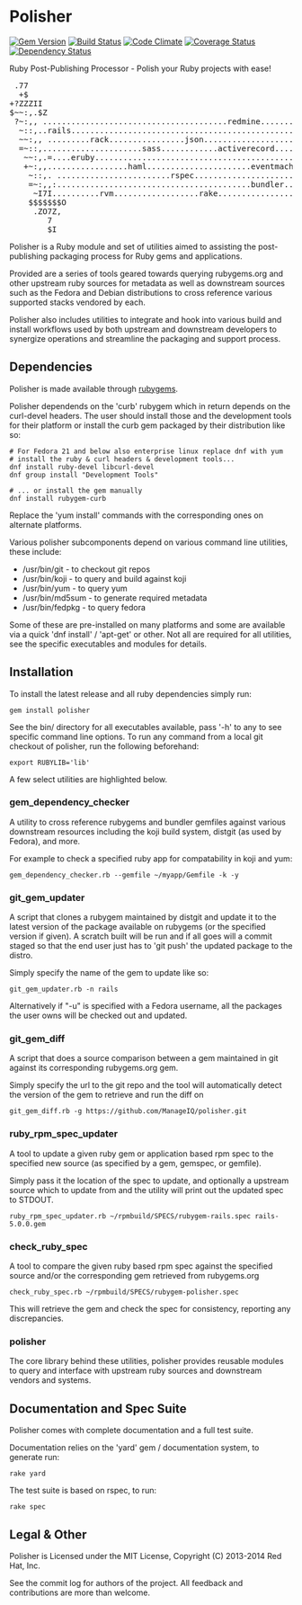 # Polisher

[![Gem Version](https://badge.fury.io/rb/polisher.png)](http://badge.fury.io/rb/polisher)
[![Build Status](https://travis-ci.org/ManageIQ/polisher.png)](https://travis-ci.org/ManageIQ/polisher)
[![Code Climate](https://codeclimate.com/github/ManageIQ/polisher.png)](https://codeclimate.com/github/ManageIQ/polisher)
[![Coverage Status](https://coveralls.io/repos/ManageIQ/polisher/badge.png?branch=master)](https://coveralls.io/r/ManageIQ/polisher)
[![Dependency Status](https://gemnasium.com/ManageIQ/polisher.png)](https://gemnasium.com/ManageIQ/polisher)


Ruby Post-Publishing Processor - Polish your Ruby projects with ease!

<pre>
 .77                                                                 7.
  +$                                                                 =~
+?ZZZII                                                           .Z$$$$$$
$~~:,.$Z                                                           $~~:,.7
 ?~:,, .......................................redmine...............=~:,,.
  ~::,..rails.......................................................~~:,.
  ~~:,, .........rack................json...........................=~:,,
  =~::,.....................sass............activerecord..............~::,.
   ~~:,.=....eruby...................................................~~:,.~
   +~:,,.................haml......................eventmachine.......?~::,.
    ~::,. ........................rspec................................~~:,.:
    =~:,,:.........................................bundler.............~~:,,
     ~I7I..........rvm..................rake...........................,~7?II
    $$$$$$$O                                                           $$$$$$$$
     .ZO7Z,                                                             .+ZIZ.
        7                                                                  7
        $I                                                                 ZI
</pre>

Polisher is a Ruby module and set of utilities aimed to assisting the post-publishing
packaging process for Ruby gems and applications.

Provided are a series of tools geared towards querying rubygems.org and other upstream
ruby sources for metadata as well as downstream sources such as the Fedora and Debian
distributions to cross reference various supported stacks vendored by each.

Polisher also includes utilities to integrate and hook into various build and install workflows
used by both upstream and downstream developers to synergize operations and streamline
the packaging and support process.

## Dependencies

Polisher is made available through [rubygems](http://rubygems.org/gems/polisher).

Polisher dependends on the 'curb' rubygem which in return depends on the curl-devel
headers. The user should install those and the development tools for their platform
or install the curb gem packaged by their distribution like so:
    
    # For Fedora 21 and below also enterprise linux replace dnf with yum
    # install the ruby & curl headers & development tools...
    dnf install ruby-devel libcurl-devel
    dnf group install "Development Tools"

    # ... or install the gem manually
    dnf install rubygem-curb

Replace the 'yum install' commands with the corresponding ones on alternate platforms.

Various polisher subcomponents depend on various command line utilities, these include:

* /usr/bin/git - to checkout git repos
* /usr/bin/koji - to query and build against koji
* /usr/bin/yum - to query yum
* /usr/bin/md5sum - to generate required metadata
* /usr/bin/fedpkg - to query fedora

Some of these are pre-installed on many platforms and some are available via a quick
'dnf install' / 'apt-get' or other. Not all are required for all utilities, see the
specific executables and modules for details.

## Installation

To install the latest release and all ruby dependencies simply run:

    gem install polisher

See the bin/ directory for all executables available, pass '-h' to any to
see specific command line options. To run any command from a local git checkout
of polisher, run the following beforehand:

    export RUBYLIB='lib'

A few select utilities are highlighted below.

### gem_dependency_checker

A utility to cross reference rubygems and bundler gemfiles against various downstream
resources including the koji build system, distgit (as used by Fedora), and more.

For example to check a specified ruby app for compatability in koji and yum:

    gem_dependency_checker.rb --gemfile ~/myapp/Gemfile -k -y

### git_gem_updater

A script that clones a rubygem maintained by distgit and update it to the latest
version of the package available on rubygems (or the specified version if given).
A scratch built will be run and if all goes will a commit staged so that the end
user just has to 'git push' the updated package to the distro.

Simply specify the name of the gem to update like so:

    git_gem_updater.rb -n rails

Alternatively if "-u" is specified with a Fedora username, all the packages the
user owns will be checked out and updated.

### git_gem_diff

A script that does a source comparison between a gem maintained in git against
its corresponding rubygems.org gem.

Simply specify the url to the git repo and the tool will automatically detect
the version of the gem to retrieve and run the diff on

    git_gem_diff.rb -g https://github.com/ManageIQ/polisher.git

### ruby_rpm_spec_updater

A tool to update a given ruby gem or application based rpm spec to the specified
new source (as specified by a gem, gemspec, or gemfile).

Simply pass it the location of the spec to update, and optionally a upstream
source which to update from and the utility will print out the updated spec
to STDOUT.

    ruby_rpm_spec_updater.rb ~/rpmbuild/SPECS/rubygem-rails.spec rails-5.0.0.gem

### check_ruby_spec

A tool to compare the given ruby based rpm spec against the specified source
and/or the corresponding gem retrieved from rubygems.org

    check_ruby_spec.rb ~/rpmbuild/SPECS/rubygem-polisher.spec

This will retrieve the gem and check the spec for consistency, reporting
any discrepancies.

### polisher

The core library behind these utilities, polisher provides reusable modules to
query and interface with upstream ruby sources and downstream vendors and systems.

## Documentation and Spec Suite

Polisher comes with complete documentation and a full test suite.

Documentation relies on the 'yard' gem / documentation system, to
generate run:

    rake yard

The test suite is based on rspec, to run:

    rake spec

## Legal & Other

Polisher is Licensed under the MIT License, Copyright (C) 2013-2014 Red Hat, Inc.

See the commit log for authors of the project. All feedback and contributions
are more than welcome.
